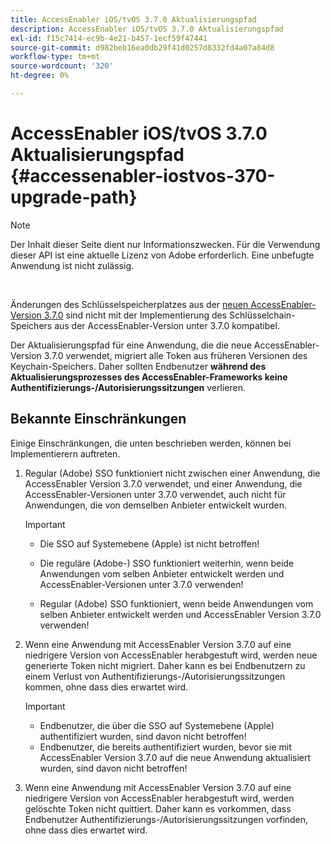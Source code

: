 ```yaml
---
title: AccessEnabler iOS/tvOS 3.7.0 Aktualisierungspfad
description: AccessEnabler iOS/tvOS 3.7.0 Aktualisierungspfad
exl-id: f15c7414-ec9b-4e21-b457-1ecf59f47441
source-git-commit: d982beb16ea0db29f41d0257d8332fd4a07a84d8
workflow-type: tm+mt
source-wordcount: '320'
ht-degree: 0%

---
```


# AccessEnabler iOS/tvOS 3.7.0 Aktualisierungspfad {#accessenabler-iostvos-370-upgrade-path}

>[!NOTE]
>
>Der Inhalt dieser Seite dient nur Informationszwecken. Für die Verwendung dieser API ist eine aktuelle Lizenz von Adobe erforderlich. Eine unbefugte Anwendung ist nicht zulässig.

</br>

Änderungen des Schlüsselspeicherplatzes aus der [neuen AccessEnabler-Version 3.7.0](/help/authentication/notes-releases/authn-rn-ios-tvos-370.md) sind nicht mit der Implementierung des Schlüsselchain-Speichers aus der AccessEnabler-Version unter 3.7.0 kompatibel.

Der Aktualisierungspfad für eine Anwendung, die die neue AccessEnabler-Version 3.7.0 verwendet, migriert alle Token aus früheren Versionen des Keychain-Speichers. Daher sollten Endbenutzer **während des Aktualisierungsprozesses des AccessEnabler-Frameworks keine Authentifizierungs-/Autorisierungssitzungen** verlieren.

## Bekannte Einschränkungen

Einige Einschränkungen, die unten beschrieben werden, können bei Implementierern auftreten.


1. Regular (Adobe) SSO funktioniert nicht zwischen einer Anwendung, die AccessEnabler Version 3.7.0 verwendet, und einer Anwendung, die AccessEnabler-Versionen unter 3.7.0 verwendet, auch nicht für Anwendungen, die von demselben Anbieter entwickelt wurden.

   >[!IMPORTANT]
   >
   >* Die SSO auf Systemebene (Apple) ist nicht betroffen!
   >
   >* Die reguläre (Adobe-) SSO funktioniert weiterhin, wenn beide Anwendungen vom selben Anbieter entwickelt werden und AccessEnabler-Versionen unter 3.7.0 verwenden!
   >
   >* Regular (Adobe) SSO funktioniert, wenn beide Anwendungen vom selben Anbieter entwickelt werden und AccessEnabler Version 3.7.0 verwenden!


1. Wenn eine Anwendung mit AccessEnabler Version 3.7.0 auf eine niedrigere Version von AccessEnabler herabgestuft wird, werden neue generierte Token nicht migriert. Daher kann es bei Endbenutzern zu einem Verlust von Authentifizierungs-/Autorisierungssitzungen kommen, ohne dass dies erwartet wird.

   >[!IMPORTANT]
   >
   >* Endbenutzer, die über die SSO auf Systemebene (Apple) authentifiziert wurden, sind davon nicht betroffen!
   >* Endbenutzer, die bereits authentifiziert wurden, bevor sie mit AccessEnabler Version 3.7.0 auf die neue Anwendung aktualisiert wurden, sind davon nicht betroffen!

1. Wenn eine Anwendung mit AccessEnabler Version 3.7.0 auf eine niedrigere Version von AccessEnabler herabgestuft wird, werden gelöschte Token nicht quittiert. Daher kann es vorkommen, dass Endbenutzer Authentifizierungs-/Autorisierungssitzungen vorfinden, ohne dass dies erwartet wird.
